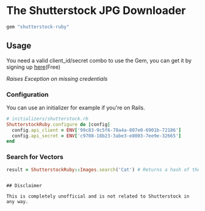 The Shutterstock JPG Downloader
===================

```rb
gem "shutterstock-ruby"
```

## Usage

You need a valid client_id/secret combo to use the Gem, you can get it by signing up [here](http://developers.shutterstock.com)(Free)

*Raises Exception on missing credentials*

### Configuration
You can use an initializer for example if you're on Rails.
```rb
# initializers/shutterstock.rb
ShutterstockRuby.configure do |config|
  config.api_client = ENV['99c83-9c5f6-78a4a-807e0-6901b-72186']
  config.api_secret = ENV['c9708-18b23-3abe3-e8003-7ee9e-32665']
end
```

### Search for Vectors

```rb
result = ShutterstockRuby::Images.search('Cat') # Returns a hash of the parsed JSON result.
```
```

## Disclaimer

This is completely unofficial and is not related to Shutterstock in any way.

